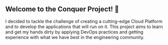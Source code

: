 ## Welcome to the Conquer Project! 👋

I decided to tackle the challenge of creating a cutting-edge Cloud Platform and to develop the applications that will run on it. This project aims to learn and get my hands dirty by applying DevOps practices and getting experience with what we have best in the engineering community.
